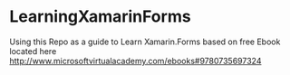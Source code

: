 LearningXamarinForms
====================

Using this Repo as a guide to Learn Xamarin.Forms based on free Ebook located here http://www.microsoftvirtualacademy.com/ebooks#9780735697324
